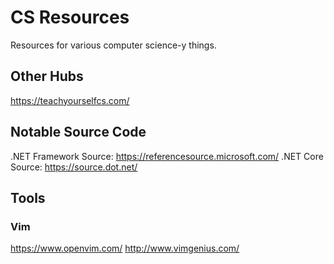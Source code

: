 # CS Resources
Resources for various computer science-y things.

## Other Hubs
https://teachyourselfcs.com/

## Notable Source Code
.NET Framework Source: https://referencesource.microsoft.com/
.NET Core Source: https://source.dot.net/

## Tools
### Vim
https://www.openvim.com/
http://www.vimgenius.com/

